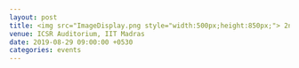 ```yaml
---
layout: post
title: <img src="ImageDisplay.png style="width:500px;height:850px;"> 2nd RBCDSAI AI/ML Conclave</a>
venue: ICSR Auditorium, IIT Madras
date: 2019-08-29 09:00:00 +0530
categories: events
---
```




